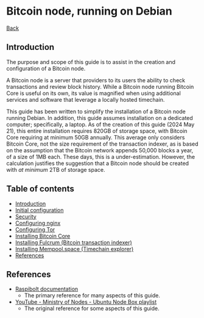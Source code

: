 # Bitcoin node, running on Debian

[Back](../../README.md)

## Introduction

The purpose and scope of this guide is to assist in the creation and configuration of a Bitcoin node.

A Bitcoin node is a server that providers to its users the ability to check transactions and review block history. While a Bitcoin node running Bitcoin Core is useful on its own, its value is magnified when using additional services and software that leverage a locally hosted timechain.

This guide has been written to simplify the installation of a Bitcoin node running Debian. In addition, this guide assumes installation on a dedicated computer; specifically, a laptop. As of the creation of this guide (2024 May 21), this entire installation requires 820GB of storage space, with Bitcoin Core requiring at minimum 50GB annually. This average only considers Bitcoin Core, not the size requirement of the transaction indexer, as is based on the assumption that the Bitcoin network appends 50,000 blocks a year, of a size of 1MB each. These days, this is a under-estimation. However, the calculation justifies the suggestion that a Bitcoin node should be created with *at minimum* 2TB of storage space.

## Table of contents

- [Introduction](#introduction)
- [Initial configuration](initial-configuration.md)
- [Security](security.md)
- [Configuring nginx](configuring-nginx.md)
- [Configuring Tor](configuring-tor.md)
- [Installing Bitcoin Core](installing-bitcoin-core.md)
- [Installing Fulcrum (Bitcoin transaction indexer)](installing-fulcrum-indexer.md)
- [Installing Mempool.space (Timechain explorer)](installing-mempool.md)
- [References](#references)

## References

- [Raspibolt documentation](https://raspibolt.org/)
    - The primary reference for many aspects of this guide.
- [YouTube - Ministry of Nodes - Ubuntu Node Box playlist](https://www.youtube.com/playlist?list=PLCRbH-IWlcW290O0N0lQV6efxuCA5Ja8c)
    - The original reference for some aspects of this guide.
